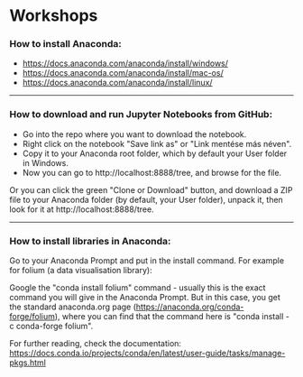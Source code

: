 # Workshops
### How to install Anaconda:
- https://docs.anaconda.com/anaconda/install/windows/
- https://docs.anaconda.com/anaconda/install/mac-os/
- https://docs.anaconda.com/anaconda/install/linux/
***
### How to download and run Jupyter Notebooks from GitHub:
- Go into the repo where you want to download the notebook.
- Right click on the notebook "Save link as" or "Link mentése más néven".
- Copy it to your Anaconda root folder, which by default your User folder in Windows.
- Now you can go to http://localhost:8888/tree, and browse for the file.

Or you can click the green "Clone or Download" button, and download a ZIP file to your Anaconda folder (by default, your User folder), unpack it, then look for it at http://localhost:8888/tree.
***
### How to install libraries in Anaconda:

Go to your Anaconda Prompt and put in the install command. 
For example for folium (a data visualisation library):

Google the "conda install folium" command - usually this is the exact command you will give in the Anaconda Prompt. But in this case, you get the standard anaconda.org page (https://anaconda.org/conda-forge/folium), where you can find that the command here is "conda install -c conda-forge folium".

For further reading, check the documentation: https://docs.conda.io/projects/conda/en/latest/user-guide/tasks/manage-pkgs.html
